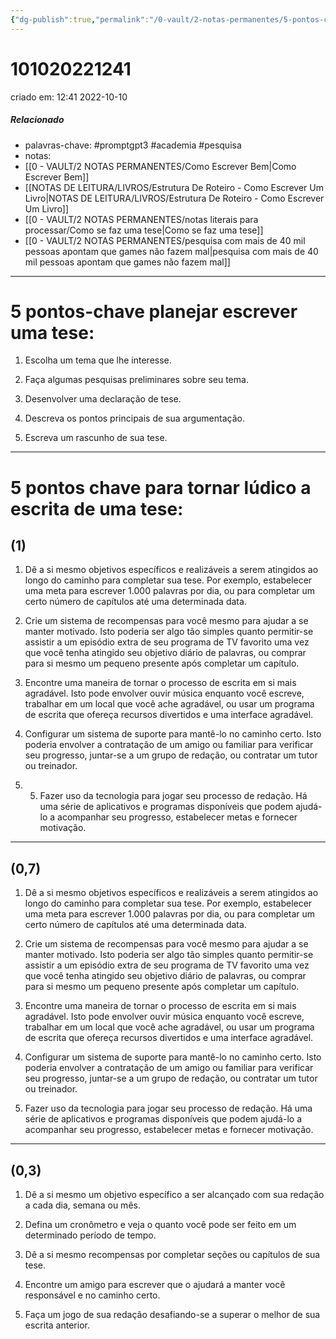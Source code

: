 ```yaml
---
{"dg-publish":true,"permalink":"/0-vault/2-notas-permanentes/5-pontos-chave-planejar-escrever-uma-tese/","tags":["permanente","promptgpt3","academia","pesquisa"],"dgHomeLink":true,"dgShowLocalGraph":true,"dgShowFileTree":true,"dgEnableSearch":true,"noteIcon":""}
---
```


# 101020221241
criado em: 12:41 2022-10-10

##### Relacionado
- palavras-chave: #promptgpt3 #academia #pesquisa 
- notas: 
- [[0 - VAULT/2 NOTAS PERMANENTES/Como Escrever Bem\|Como Escrever Bem]]
- [[NOTAS DE LEITURA/LIVROS/Estrutura De Roteiro - Como Escrever Um Livro\|NOTAS DE LEITURA/LIVROS/Estrutura De Roteiro - Como Escrever Um Livro]]
- [[0 - VAULT/2 NOTAS PERMANENTES/notas literais para processar/Como se faz uma tese\|Como se faz uma tese]]
- [[0 - VAULT/2 NOTAS PERMANENTES/pesquisa com mais de 40 mil pessoas apontam que games não fazem mal\|pesquisa com mais de 40 mil pessoas apontam que games não fazem mal]]

---
# 5 pontos-chave planejar escrever uma tese:

1. Escolha um tema que lhe interesse.

2. Faça algumas pesquisas preliminares sobre seu tema.

3. Desenvolver uma declaração de tese.

4. Descreva os pontos principais de sua argumentação.

5. Escreva um rascunho de sua tese.

---
# 5 pontos chave para tornar lúdico a escrita de uma tese:

## (1)

1. Dê a si mesmo objetivos específicos e realizáveis a serem atingidos ao longo do caminho para completar sua tese. Por exemplo, estabelecer uma meta para escrever 1.000 palavras por dia, ou para completar um certo número de capítulos até uma determinada data.

2. Crie um sistema de recompensas para você mesmo para ajudar a se manter motivado. Isto poderia ser algo tão simples quanto permitir-se assistir a um episódio extra de seu programa de TV favorito uma vez que você tenha atingido seu objetivo diário de palavras, ou comprar para si mesmo um pequeno presente após completar um capítulo.

3. Encontre uma maneira de tornar o processo de escrita em si mais agradável. Isto pode envolver ouvir música enquanto você escreve, trabalhar em um local que você ache agradável, ou usar um programa de escrita que ofereça recursos divertidos e uma interface agradável.

4. Configurar um sistema de suporte para mantê-lo no caminho certo. Isto poderia envolver a contratação de um amigo ou familiar para verificar seu progresso, juntar-se a um grupo de redação, ou contratar um tutor ou treinador.

5. 5. Fazer uso da tecnologia para jogar seu processo de redação. Há uma série de aplicativos e programas disponíveis que podem ajudá-lo a acompanhar seu progresso, estabelecer metas e fornecer motivação.
---

## (0,7)


1. Dê a si mesmo objetivos específicos e realizáveis a serem atingidos ao longo do caminho para completar sua tese. Por exemplo, estabelecer uma meta para escrever 1.000 palavras por dia, ou para completar um certo número de capítulos até uma determinada data.

2. Crie um sistema de recompensas para você mesmo para ajudar a se manter motivado. Isto poderia ser algo tão simples quanto permitir-se assistir a um episódio extra de seu programa de TV favorito uma vez que você tenha atingido seu objetivo diário de palavras, ou comprar para si mesmo um pequeno presente após completar um capítulo.

3. Encontre uma maneira de tornar o processo de escrita em si mais agradável. Isto pode envolver ouvir música enquanto você escreve, trabalhar em um local que você ache agradável, ou usar um programa de escrita que ofereça recursos divertidos e uma interface agradável.

4. Configurar um sistema de suporte para mantê-lo no caminho certo. Isto poderia envolver a contratação de um amigo ou familiar para verificar seu progresso, juntar-se a um grupo de redação, ou contratar um tutor ou treinador.

5. Fazer uso da tecnologia para jogar seu processo de redação. Há uma série de aplicativos e programas disponíveis que podem ajudá-lo a acompanhar seu progresso, estabelecer metas e fornecer motivação.

---
## (0,3)

1. Dê a si mesmo um objetivo específico a ser alcançado com sua redação a cada dia, semana ou mês.

2. Defina um cronômetro e veja o quanto você pode ser feito em um determinado período de tempo.

3. Dê a si mesmo recompensas por completar seções ou capítulos de sua tese.

4. Encontre um amigo para escrever que o ajudará a manter você responsável e no caminho certo.

5. Faça um jogo de sua redação desafiando-se a superar o melhor de sua escrita anterior.